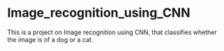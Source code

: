 # Image_recognition_using_CNN
This is a project on  Image recognition using CNN, that classifies whether the image is of a dog or a cat.
